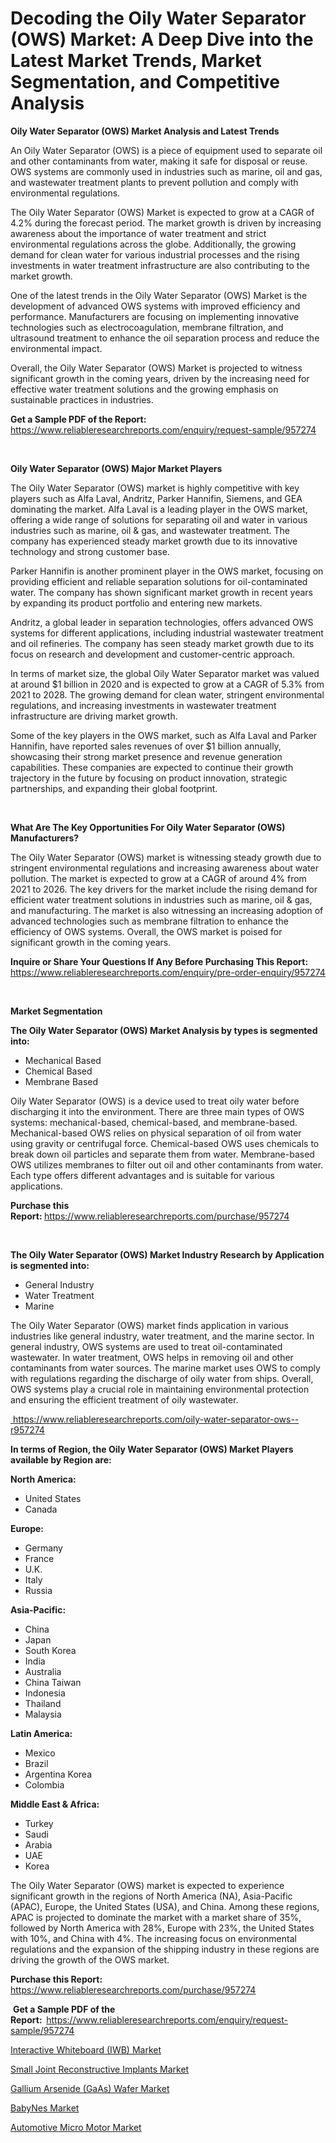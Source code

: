 <p><h1>Decoding the Oily Water Separator (OWS) Market: A Deep Dive into the Latest Market Trends, Market Segmentation, and Competitive Analysis</h1></p><p><strong>Oily Water Separator (OWS) Market Analysis and Latest Trends</strong></p>
<p><p>An Oily Water Separator (OWS) is a piece of equipment used to separate oil and other contaminants from water, making it safe for disposal or reuse. OWS systems are commonly used in industries such as marine, oil and gas, and wastewater treatment plants to prevent pollution and comply with environmental regulations.</p><p>The Oily Water Separator (OWS) Market is expected to grow at a CAGR of 4.2% during the forecast period. The market growth is driven by increasing awareness about the importance of water treatment and strict environmental regulations across the globe. Additionally, the growing demand for clean water for various industrial processes and the rising investments in water treatment infrastructure are also contributing to the market growth.</p><p>One of the latest trends in the Oily Water Separator (OWS) Market is the development of advanced OWS systems with improved efficiency and performance. Manufacturers are focusing on implementing innovative technologies such as electrocoagulation, membrane filtration, and ultrasound treatment to enhance the oil separation process and reduce the environmental impact.</p><p>Overall, the Oily Water Separator (OWS) Market is projected to witness significant growth in the coming years, driven by the increasing need for effective water treatment solutions and the growing emphasis on sustainable practices in industries.</p></p>
<p><strong>Get a Sample PDF of the Report:&nbsp;</strong> <a href="https://www.reliableresearchreports.com/enquiry/request-sample/957274">https://www.reliableresearchreports.com/enquiry/request-sample/957274</a></p>
<p>&nbsp;</p>
<p><strong>Oily Water Separator (OWS) Major Market Players</strong></p>
<p><p>The Oily Water Separator (OWS) market is highly competitive with key players such as Alfa Laval, Andritz, Parker Hannifin, Siemens, and GEA dominating the market. Alfa Laval is a leading player in the OWS market, offering a wide range of solutions for separating oil and water in various industries such as marine, oil & gas, and wastewater treatment. The company has experienced steady market growth due to its innovative technology and strong customer base.</p><p>Parker Hannifin is another prominent player in the OWS market, focusing on providing efficient and reliable separation solutions for oil-contaminated water. The company has shown significant market growth in recent years by expanding its product portfolio and entering new markets.</p><p>Andritz, a global leader in separation technologies, offers advanced OWS systems for different applications, including industrial wastewater treatment and oil refineries. The company has seen steady market growth due to its focus on research and development and customer-centric approach.</p><p>In terms of market size, the global Oily Water Separator market was valued at around $1 billion in 2020 and is expected to grow at a CAGR of 5.3% from 2021 to 2028. The growing demand for clean water, stringent environmental regulations, and increasing investments in wastewater treatment infrastructure are driving market growth.</p><p>Some of the key players in the OWS market, such as Alfa Laval and Parker Hannifin, have reported sales revenues of over $1 billion annually, showcasing their strong market presence and revenue generation capabilities. These companies are expected to continue their growth trajectory in the future by focusing on product innovation, strategic partnerships, and expanding their global footprint.</p></p>
<p>&nbsp;</p>
<p><strong>What Are The Key Opportunities For Oily Water Separator (OWS) Manufacturers?</strong></p>
<p><p>The Oily Water Separator (OWS) market is witnessing steady growth due to stringent environmental regulations and increasing awareness about water pollution. The market is expected to grow at a CAGR of around 4% from 2021 to 2026. The key drivers for the market include the rising demand for efficient water treatment solutions in industries such as marine, oil & gas, and manufacturing. The market is also witnessing an increasing adoption of advanced technologies such as membrane filtration to enhance the efficiency of OWS systems. Overall, the OWS market is poised for significant growth in the coming years.</p></p>
<p><strong>Inquire or Share Your Questions If Any Before Purchasing This Report:</strong> <a href="https://www.reliableresearchreports.com/enquiry/pre-order-enquiry/957274">https://www.reliableresearchreports.com/enquiry/pre-order-enquiry/957274</a></p>
<p>&nbsp;</p>
<p><strong>Market Segmentation</strong></p>
<p><strong>The Oily Water Separator (OWS) Market Analysis by types is segmented into:</strong></p>
<p><ul><li>Mechanical Based</li><li>Chemical Based</li><li>Membrane Based</li></ul></p>
<p><p>Oily Water Separator (OWS) is a device used to treat oily water before discharging it into the environment. There are three main types of OWS systems: mechanical-based, chemical-based, and membrane-based. Mechanical-based OWS relies on physical separation of oil from water using gravity or centrifugal force. Chemical-based OWS uses chemicals to break down oil particles and separate them from water. Membrane-based OWS utilizes membranes to filter out oil and other contaminants from water. Each type offers different advantages and is suitable for various applications.</p></p>
<p><strong>Purchase this Report:&nbsp;</strong><a href="https://www.reliableresearchreports.com/purchase/957274">https://www.reliableresearchreports.com/purchase/957274</a></p>
<p>&nbsp;</p>
<p><strong>The Oily Water Separator (OWS) Market Industry Research by Application is segmented into:</strong></p>
<p><ul><li>General Industry</li><li>Water Treatment</li><li>Marine</li></ul></p>
<p><p>The Oily Water Separator (OWS) market finds application in various industries like general industry, water treatment, and the marine sector. In general industry, OWS systems are used to treat oil-contaminated wastewater. In water treatment, OWS helps in removing oil and other contaminants from water sources. The marine market uses OWS to comply with regulations regarding the discharge of oily water from ships. Overall, OWS systems play a crucial role in maintaining environmental protection and ensuring the efficient treatment of oily wastewater.</p></p>
<p><a href="https://www.reliableresearchreports.com/oily-water-separator-ows--r957274">&nbsp;https://www.reliableresearchreports.com/oily-water-separator-ows--r957274</a></p>
<p><strong>In terms of Region, the Oily Water Separator (OWS) Market Players available by Region are:</strong></p>
<p>
    <p> <strong> North America: </strong>
        <ul>
            <li>United States</li>
            <li>Canada</li>
        </ul>
        </p> 
    <p> <strong> Europe: </strong>
        <ul>
            <li>Germany</li>
            <li>France</li>
            <li>U.K.</li>
            <li>Italy</li>
            <li>Russia</li>
        </ul>
        </p> 
    <p> <strong> Asia-Pacific: </strong>
        <ul>
            <li>China</li>
            <li>Japan</li>
            <li>South Korea</li>
            <li>India</li>
            <li>Australia</li>
            <li>China Taiwan</li>
            <li>Indonesia</li>
            <li>Thailand</li>
            <li>Malaysia</li>
        </ul>
        </p> 
    <p> <strong> Latin America: </strong>
        <ul>
            <li>Mexico</li>
            <li>Brazil</li>
            <li>Argentina Korea</li>
            <li>Colombia</li>
        </ul>
        </p> 
    <p> <strong> Middle East & Africa: </strong>
        <ul>
            <li>Turkey</li>
            <li>Saudi</li>
            <li>Arabia</li>
            <li>UAE</li>
            <li>Korea</li>
        </ul>
    </p>
    </p>
<p><p>The Oily Water Separator (OWS) market is expected to experience significant growth in the regions of North America (NA), Asia-Pacific (APAC), Europe, the United States (USA), and China. Among these regions, APAC is projected to dominate the market with a market share of 35%, followed by North America with 28%, Europe with 23%, the United States with 10%, and China with 4%. The increasing focus on environmental regulations and the expansion of the shipping industry in these regions are driving the growth of the OWS market.</p></p>
<p><strong>Purchase this Report: </strong><a href="https://www.reliableresearchreports.com/purchase/957274">https://www.reliableresearchreports.com/purchase/957274</a></p>
<p>&nbsp;<strong>Get a Sample PDF of the Report:&nbsp;&nbsp;</strong><a href="https://www.reliableresearchreports.com/enquiry/request-sample/957274">https://www.reliableresearchreports.com/enquiry/request-sample/957274</a></p>
<p><strong></strong></p>
<p><p><a href="https://github.com/lylyparadise/Market-Research-Report-List-5/blob/main/interactive-whiteboard-iwb-market.md">Interactive Whiteboard (IWB) Market</a></p><p><a href="https://issuu.com/reportprime-2/docs/small-joint-reconstructive-implants_170018d9f5ab27">Small Joint Reconstructive Implants Market</a></p><p><a href="https://issuu.com/reportprime-2/docs/gallium-arsenide-gaas-wafer-market-_a45efeb14c998f">Gallium Arsenide (GaAs) Wafer Market</a></p><p><a href="https://issuu.com/reportprime-2/docs/babynes-market-size-2030.pptx_eea86066a44a1f">BabyNes Market</a></p><p><a href="https://github.com/GroverBarry/Market-Research-Report-List-7/blob/main/automotive-micro-motor-market.md">Automotive Micro Motor Market</a></p></p>